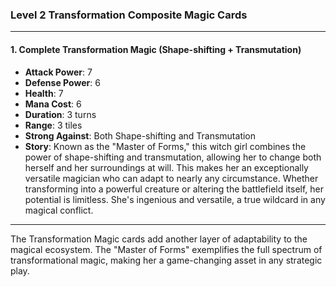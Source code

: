 ### Level 2 Transformation Composite Magic Cards

---

#### 1. Complete Transformation Magic (Shape-shifting + Transmutation)

- **Attack Power**: 7
- **Defense Power**: 6
- **Health**: 7
- **Mana Cost**: 6
- **Duration**: 3 turns
- **Range**: 3 tiles
- **Strong Against**: Both Shape-shifting and Transmutation
- **Story**: Known as the "Master of Forms," this witch girl combines the power of shape-shifting and transmutation, allowing her to change both herself and her surroundings at will. This makes her an exceptionally versatile magician who can adapt to nearly any circumstance. Whether transforming into a powerful creature or altering the battlefield itself, her potential is limitless. She's ingenious and versatile, a true wildcard in any magical conflict.

---

The Transformation Magic cards add another layer of adaptability to the magical ecosystem. The "Master of Forms" exemplifies the full spectrum of transformational magic, making her a game-changing asset in any strategic play.